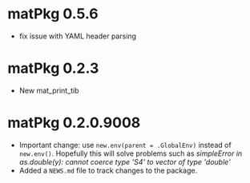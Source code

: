 # matPkg 0.5.6

* fix issue with YAML header parsing

# matPkg 0.2.3

- New mat_print_tib

# matPkg 0.2.0.9008

* Important change: use `new.env(parent = .GlobalEnv)` instead of `new.env()`. Hopefully this will solve problems such as *simpleError in as.double(y): cannot coerce type 'S4' to vector of type 'double'*
* Added a `NEWS.md` file to track changes to the package.
